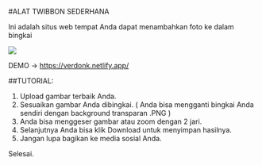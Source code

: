 #ALAT TWIBBON SEDERHANA

Ini adalah situs web tempat Anda dapat menambahkan foto ke dalam bingkai

<img src="https://verdonk.netlify.app/og.png">

DEMO -> https://verdonk.netlify.app/

##TUTORIAL:

1. Upload gambar terbaik Anda.
2. Sesuaikan gambar Anda dibingkai. ( Anda bisa mengganti bingkai Anda sendiri dengan background transparan .PNG )
3. Anda bisa menggeser gambar atau zoom dengan 2 jari.
4. Selanjutnya Anda bisa klik Download untuk menyimpan hasilnya.
5. Jangan lupa bagikan ke media sosial Anda.

Selesai.
